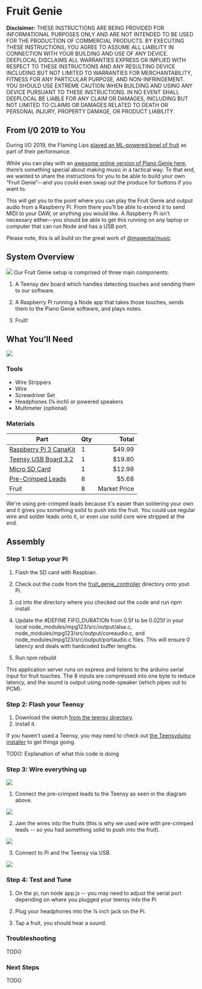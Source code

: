 # Fruit Genie

**Disclaimer:** THESE INSTRUCTIONS ARE BEING PROVIDED FOR INFORMATIONAL PURPOSES ONLY AND ARE NOT INTENDED TO BE USED FOR THE PRODUCTION OF COMMERCIAL PRODUCTS.  BY EXECUTING THESE INSTRUCTIONS, YOU AGREE TO ASSUME ALL LIABILITY IN CONNECTION WITH YOUR BUILDING AND USE OF ANY DEVICE. DEEPLOCAL DISCLAIMS ALL WARRANTIES EXPRESS OR IMPLIED WITH RESPECT TO THESE INSTRUCTIONS AND ANY RESULTING DEVICE INCLUDING BUT NOT LIMITED TO WARRANTIES FOR MERCHANTABILITY, FITNESS FOR ANY PARTICULAR PURPOSE, AND NON-INFRINGEMENT.  YOU SHOULD USE EXTREME CAUTION WHEN BUILDING AND USING ANY DEVICE PURSUANT TO THESE INSTRUCTIONS.  IN NO EVENT SHALL DEEPLOCAL BE LIABLE FOR ANY CLAIM OR DAMAGES, INCLUDING BUT NOT LIMITED TO CLAIMS OR DAMAGES RELATED TO DEATH OR PERSONAL INJURY, PROPERTY DAMAGE, OR PRODUCT LIABILITY.

## From I/0 2019 to You

During I/O 2019, the Flaming Lips [played an ML-powered bowl of fruit](https://www.stereogum.com/2043070/watch-the-flaming-lips-play-a-bowl-of-fruit-at-google-io/video/) as part of their performance. 

While you can play with an [awesome online version of Piano Genie here](https://piano-genie.glitch.me/), there’s something special about making music in a tactical way.  To that end, we wanted to share the instructions for you to be able to build your own “Fruit Genie”–-and you could even swap out the produce for buttons if you want to.  

This will get you to the point where you can play the Fruit Genie and output audio from a Raspberry Pi.  From there you’ll be able to extend it to send MIDI to your DAW, or anything you would like.  A Raspberry Pi isn’t necessary either–-you should be able to get this running on any laptop or computer that can run Node and has a USB port.

Please note, this is all build on the great work of [@magenta/music](https://github.com/tensorflow/magenta-js/tree/master/music) 


## System Overview
![](photos/overview.jpg)
Our Fruit Genie setup is comprised of three main components:  

 1. A Teensy dev board which handles detecting touches and sending them to our software.

 2. A Raspberry Pi running a Node app that takes those touches, sends them to the Piano Genie software, and plays notes.

 3. Fruit!



## What You'll Need
![](photos/001.jpg)

### Tools
* Wire Strippers
* Wire 
* Screwdriver Set
* Headphones (⅛ inch) or powered speakers
* Multimeter (optional)


### Materials
| Part                                                                            | Qty | Total   |
| --------------------------------------------------------------------------------|:----| -------:|
| [Raspberry Pi 3 CanaKit](https://www.amazon.com/gp/product/B01C6EQNNK/)         | 1   | $49.99  |
| [Teensy USB Board 3.2](https://www.pjrc.com/store/teensy32_pins.html)           | 1   | $19.80  |
| [Micro SD Card](https://www.amazon.com/SanDisk-Ultra-microSDXC-Memory-Adapter/dp/B073JWXGNT)                   | 1   | $12.98  |
| [Pre-Crimped Leads](https://www.mouser.com/ProductDetail/Molex/79758-2022?qs=sGAEpiMZZMuMqkmPr0y6CmkaoTeibZ5dTszAT81Nx06m9a2CxUeO3A%3D%3D)   | 8    | $5.68  |
| Fruit            | 8   | Market Price   |

We're using pre-crimped leads because it's easier than soldering your own and it gives you something solid to push into the fruit.  You could use regular wire and solder leads onto it, or even use solid core wire stripped at the end.

## Assembly

### Step 1: Setup your Pi
 1. Flash the SD card with Raspbian.

 2. Check out the code from the [fruit_genie_controller](fruit_genie_controller) directory onto yout Pi.

 3. cd into the directory where you checked out the code and run npm install

 4. Update the #DEFINE FIFO_DURATION from 0.5f to be 0.025f in your local node_modules/mpg123/src/output/alsa.c, node_modules/mpg123/src/output/coreaudio.c, and node_modules/mpg123/src/output/portaudio.c files. This will ensure 0 latency and deals with hardcoded buffer lengths.

 5. Run _npm rebuild_

 This application server runs on express and listens to the arduino serial input for fruit touches. The 8 inputs are compressed into one byte to reduce latency, and the sound is output using node-speaker (which pipes out to PCM).

### Step 2: Flash your Teensy
1. Download the sketch [from the teensy directory](teensy).
2. Install it.

If you haven't used a Teensy, you may need to check out [the Teensyduino installer](https://www.pjrc.com/teensy/td_download.html) to get things going.

TODO: Explanation of what this code is doing


### Step 3: Wire everything up

![](photos/simple_schematic.png)

 1. Connect the pre-crimped leads to the Teensy as seen in the diagram above.

![](photos/002.jpg)

 2. Jam the wires into the fruits (this is why we used wire with pre-crimped leads -- so you had something solid to push into the fruit).

![](photos/003.jpg)

 3. Connect to Pi and the Teensy via USB.

![](photos/004.jpg)


### Step 4: Test and Tune
 1. On the pi, run node app.js -- you may need to adjust the serial port depending on where you plugged your teensy into the Pi
 
 2. Plug your headphones into the ⅛ inch jack on the Pi.
 
 3. Tap a fruit, you should hear a sound.


### Troubleshooting
TODO


### Next Steps
TODO
